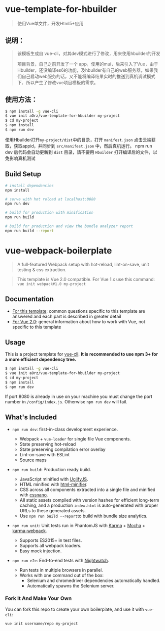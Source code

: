 # vue-template-for-hbuilder

> 使用Vue单文件，开发Html5+应用

## 说明：

> 该模板生成自 vue-cli，对其dev模式进行了修改，用来使用hbuilder的开发
>
> 项目背景，自己之前开发了一个 app，使用的mui，后来引入了Vue，由于Hbuilder，还没编译es6的功能，及hbuilder有自己的web服务器，如果我们自己启动web服务的话，又不能将编译结果实时的推送到真机调试模式下，所以产生了修改vue项目模板的需求。

## 使用方法：
``` bash
$ npm install -g vue-cli
$ vue init aOrz/vue-template-for-hbuilder my-project
$ cd my-project
$ npm install
$ npm run dev
```
使用Hbuilder打开`my-project/dist`中的目录，打开 `manifest.json` 点击云端获取，获取appid，并同步到 `src/manifest.json` 中，然后真机运行。
npm run dev 后代码会自动更新到 `dist` 目录，请不要用 `Hbuilder` 打开编译后的文件，以免影响真机测试
## Build Setup

``` bash
# install dependencies
npm install

# serve with hot reload at localhost:8080
npm run dev

# build for production with minification
npm run build

# build for production and view the bundle analyzer report
npm run build --report
```

# vue-webpack-boilerplate

> A full-featured Webpack setup with hot-reload, lint-on-save, unit testing & css extraction.

> This template is Vue 2.0 compatible. For Vue 1.x use this command: `vue init webpack#1.0 my-project`

## Documentation

- [For this template](http://vuejs-templates.github.io/webpack): common questions specific to this template are answered and each part is described in greater detail
- [For Vue 2.0](http://vuejs.org/guide/): general information about how to work with Vue, not specific to this template

## Usage

This is a project template for [vue-cli](https://github.com/vuejs/vue-cli). **It is recommended to use npm 3+ for a more efficient dependency tree.**

``` bash
$ npm install -g vue-cli
$ vue init aOrz/vue-template-for-hbuilder my-project
$ cd my-project
$ npm install
$ npm run dev
```

If port 8080 is already in use on your machine you must change the port number in `/config/index.js`. Otherwise `npm run dev` will fail.

## What's Included

- `npm run dev`: first-in-class development experience.
  - Webpack + `vue-loader` for single file Vue components.
  - State preserving hot-reload
  - State preserving compilation error overlay
  - Lint-on-save with ESLint
  - Source maps

- `npm run build`: Production ready build.
  - JavaScript minified with [UglifyJS](https://github.com/mishoo/UglifyJS2).
  - HTML minified with [html-minifier](https://github.com/kangax/html-minifier).
  - CSS across all components extracted into a single file and minified with [cssnano](https://github.com/ben-eb/cssnano).
  - All static assets compiled with version hashes for efficient long-term caching, and a production `index.html` is auto-generated with proper URLs to these generated assets.
  - Use `npm run build --report`to build with bundle size analytics.

- `npm run unit`: Unit tests run in PhantomJS with [Karma](http://karma-runner.github.io/0.13/index.html) + [Mocha](http://mochajs.org/) + [karma-webpack](https://github.com/webpack/karma-webpack).
  - Supports ES2015+ in test files.
  - Supports all webpack loaders.
  - Easy mock injection.

- `npm run e2e`: End-to-end tests with [Nightwatch](http://nightwatchjs.org/).
  - Run tests in multiple browsers in parallel.
  - Works with one command out of the box:
    - Selenium and chromedriver dependencies automatically handled.
    - Automatically spawns the Selenium server.

### Fork It And Make Your Own

You can fork this repo to create your own boilerplate, and use it with `vue-cli`:

``` bash
vue init username/repo my-project
```
